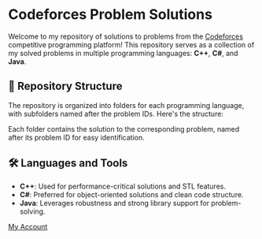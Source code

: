 # Codeforces Problem Solutions

Welcome to my repository of solutions to problems from the [Codeforces](https://codeforces.com/) competitive programming platform! This repository serves as a collection of my solved problems in multiple programming languages: **C++**, **C#**, and **Java**.

## 📂 Repository Structure

The repository is organized into folders for each programming language, with subfolders named after the problem IDs. Here's the structure:


Each folder contains the solution to the corresponding problem, named after its problem ID for easy identification.

## 🛠 Languages and Tools

- **C++**: Used for performance-critical solutions and STL features.
- **C#**: Preferred for object-oriented solutions and clean code structure.
- **Java**: Leverages robustness and strong library support for problem-solving.

[My Account]([https://codeforces.com/](https://codeforces.com/profile/anmad.alian689))


